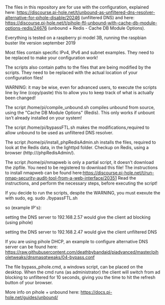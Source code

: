 The files in this repository are for use with the configuration, explained here:
https://discourse.pi-hole.net/t/unbound-as-unfiltered-dns-resolver-alternative-for-pihole-disable/20246 (unfiltered DNS)
and here:
https://discourse.pi-hole.net/t/pihole-ftl-unbound-with-cache-db-module-options-redis/24676 (unbound + Redis - Cache DB Module Options).

Everything is tested on a raspberry pi model 3B, running the raspbian buster lite version september 2019

Most files contain specific IPv4, IPv6 and subnet examples.
They need to be replaced to make your configuration work!

The scripts also contain paths to the files that are being modified by the scripts.
They need to be replaced with the actual location of your configuration files!

WARNING: it may be wise, even for advanced users, to execute the scripts line by line (copy/paste) this to allow you to keep track of what is actually been changed!

The script /home/pi/compile_unbound.sh compiles unbound from source, using the "Cache DB Module Options" (Redis). This only works if unbount isn’t already installed on your system!

The script /home/pi/bypassFTL.sh makes the modifications,required to allow unbound to be used as unfiltered DNS resolver.

The script /home/pi/install_phpRedisAdmin.sh installs the files, required to look at the Redis data, in the lighttpd folder. Checkup on Redis, using a browser (http://<IP-ADDRESS of pihole>/phpRedisAdmin/).

The script /home/pi/nmapweb is only a partial script, it doesn't download the zipfile. You need to be registered to download this file!
The instructions to install nmapweb can be found here:https://discourse.pi-hole.net/t/run-nmap-security-audit-tool-from-a-web-interface/20351
Read the instructions, and perform the necessary steps, before executing the script!

If you decide to run the scripts, despite the WARNING, you must exexute the with sudo, eg. sudo ./bypassFTL.sh

so (example IP's):

setting the DNS server to 192.168.2.57 would give the client ad blocking (using pihole)

setting the DNS server to 192.168.2.47 would give the client unfiltered DNS

If you are using pihole DHCP, an example to configure alternative DNS server can be found here:
https://raw.githubusercontent.com/deathbybandaid/piadvanced/master/piholetweaks/dnsmasqtweaks/04-bypass.conf

The file bypass_pihole.cmd, a windows script, can be placed on the desktop. When the cmd runs (as administrator) the client will switch from ad blocking to unfiltered for 10 seconds, giving you the time to hit the refresh button of your browser. 

More info on pihole + unbound here:
https://docs.pi-hole.net/guides/unbound/
